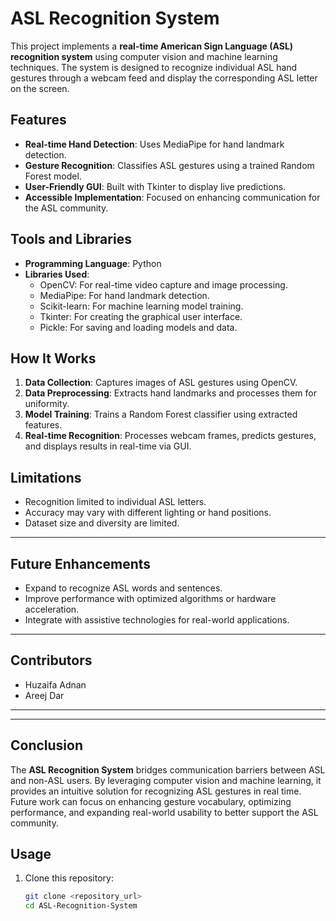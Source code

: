 # ASL Recognition System

This project implements a **real-time American Sign Language (ASL) recognition system** using computer vision and machine learning techniques. The system is designed to recognize individual ASL hand gestures through a webcam feed and display the corresponding ASL letter on the screen.

## Features
- **Real-time Hand Detection**: Uses MediaPipe for hand landmark detection.
- **Gesture Recognition**: Classifies ASL gestures using a trained Random Forest model.
- **User-Friendly GUI**: Built with Tkinter to display live predictions.
- **Accessible Implementation**: Focused on enhancing communication for the ASL community.

## Tools and Libraries
- **Programming Language**: Python
- **Libraries Used**:
  - OpenCV: For real-time video capture and image processing.
  - MediaPipe: For hand landmark detection.
  - Scikit-learn: For machine learning model training.
  - Tkinter: For creating the graphical user interface.
  - Pickle: For saving and loading models and data.

## How It Works
1. **Data Collection**: Captures images of ASL gestures using OpenCV.
2. **Data Preprocessing**: Extracts hand landmarks and processes them for uniformity.
3. **Model Training**: Trains a Random Forest classifier using extracted features.
4. **Real-time Recognition**: Processes webcam frames, predicts gestures, and displays results in real-time via GUI.

## Limitations
- Recognition limited to individual ASL letters.
- Accuracy may vary with different lighting or hand positions.
- Dataset size and diversity are limited.

---

## Future Enhancements
- Expand to recognize ASL words and sentences.
- Improve performance with optimized algorithms or hardware acceleration.
- Integrate with assistive technologies for real-world applications.

---

## Contributors
- Huzaifa Adnan
- Areej Dar

---
---

## Conclusion
The **ASL Recognition System** bridges communication barriers between ASL and non-ASL users. By leveraging computer vision and machine learning, it provides an intuitive solution for recognizing ASL gestures in real time. Future work can focus on enhancing gesture vocabulary, optimizing performance, and expanding real-world usability to better support the ASL community.

## Usage
1. Clone this repository:
   ```bash
   git clone <repository_url>
   cd ASL-Recognition-System
